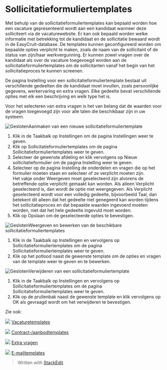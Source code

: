 # Sollicitatieformuliertemplates

Met behulp van de sollicitatieformuliertemplates kan bepaald worden hoe een vacature gepresenteerd wordt aan een kandidaat wanneer deze solliciteert via de vacaturewebsite. Er kan ook bepaald worden welke informatie met betrekking tot de kandidaat en de sollicitatie bewaard wordt in de EasyCruit-database. De templates kunnen geconfigureerd worden om bepaalde opties verplicht te maken, zoals de naam van de sollicitant of de status van zijn/haar werkvergunning. Er kunnen zowel vragen over de kandidaat als over de vacature toegevoegd worden aan de sollicitatieformuliertemplates om de sollicitanten vanaf het begin van het sollicitatieproces te kunnen screenen.

De pagina Instelling voor een sollicitatieformuliertemplate bestaat uit verschillende gedeelten die de kandidaat moet invullen, zoals persoonlijke gegevens, werkervaring en extra vragen. Elke gedeelte bevat verschillende opties met elk een beschrijving en welk type het is.

Voor het selecteren van extra vragen is het van belang dat de waarden voor de vragen toegevoegd zijn voor alle talen die beschikbaar zijn in uw systeem.

![Gesloten](../Skins/Default/Stylesheets/Images/transparent.gif)Aanmaken van een nieuwe sollicitatieformuliertemplate

1.  Klik in de  Taakbalk  op  Instellingen  om de pagina  Instellingen  weer te geven.
2.  Klik op  Sollicitatieformuliertemplates  om de pagina  Sollicitatieformuliertemplates  weer te geven.
3.  Selecteer de gewenste afdeling en klik vervolgens op  Nieuw sollicitatieformulier  om de pagina  Instelling  weer te geven.
4.  Selecteer op de pagina  Instelling  de onderdelen en vragen die op het formulier moeten staan en selecteer of ze verplicht moeten zijn.  
    Het vakje onder  Weergeven  moet geselecteerd zijn alvorens de betreffende optie verplicht gemaakt kan worden. Als alleen  Verplicht  geselecteerd is, dan wordt de optie niet weergegeven. Als  Verplicht  geselecteerd wordt voor een volledig gedeelte, bijvoorbeeld  Taal, dan betekent dit alleen dat het gedeelte niet genegeerd kan worden tijdens het sollicitatieproces en dat bepaalde waarden ingevoerd moeten worden, niet dat het hele gedeelte ingevuld moet worden.
5.  Klik op  Opslaan  om de geselecteerde opties te bevestigen.

![Gesloten](../Skins/Default/Stylesheets/Images/transparent.gif)Weergeven en bewerken van de beschikbare sollicitatieformuliertemplates

1.  Klik in de  Taakbalk  op  Instellingen  en vervolgens op  Sollicitatieformuliertemplates  om de pagina  Sollicitatieformuliertemplates  weer te geven.
2.  Klik op het potlood naast de gewenste template om de opties en vragen van de template weer te geven en te bewerken.

![Gesloten](../Skins/Default/Stylesheets/Images/transparent.gif)Verwijderen van een sollicitatieformuliertemplate

1.  Klik in de  Taakbalk  op  Instellingen  en vervolgens op  Sollicitatieformuliertemplates  om de pagina  Sollicitatieformuliertemplates  weer te geven.
2.  Klik op de prullenbak naast de gewenste template en klik vervolgens op OK als gevraagd wordt om het verwijderen te bevestigen.

Zie ook:

![](../Resources/Images/icon-document-link.png)  [Vacaturetemplates](vacancy_templates.htm)

![](../Resources/Images/icon-document-link.png)  [Contract-/aanbodtemplates](employment_contacts.htm)

![](../Resources/Images/icon-document-link.png)  [Extra vragen](additional_questions.htm)

![](../Resources/Images/icon-document-link.png)  [E-mailtemplates](response_emails.htm)


> Written with [StackEdit](https://stackedit.io/).
<!--stackedit_data:
eyJoaXN0b3J5IjpbLTE3MjcxNzMxNzldfQ==
-->
